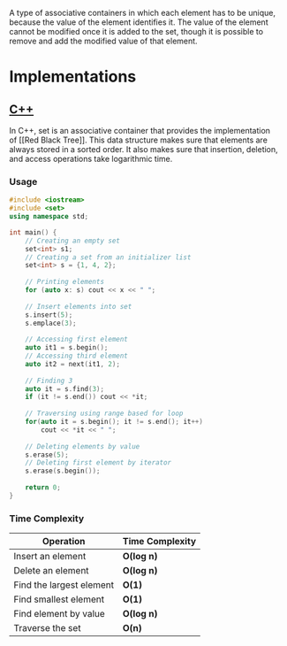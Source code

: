 A type of associative containers in which each element has to be unique, because the value of the element identifies it. 
The value of the element cannot be modified once it is added to the set, though it is possible to remove and add the modified value of that element.

# Implementations
## [C++](https://www.geeksforgeeks.org/set-in-cpp-stl/)

In C++, set is an associative container that provides the implementation of [[Red Black Tree]]. This data structure makes sure that elements are always stored in a sorted order. It also makes sure that insertion, deletion, and access operations take logarithmic time.
### Usage

```cpp
#include <iostream>
#include <set>
using namespace std;

int main() {
    // Creating an empty set
    set<int> s1;
    // Creating a set from an initializer list
    set<int> s = {1, 4, 2};
    
    // Printing elements
    for (auto x: s) cout << x << " ";
    
    // Insert elements into set
    s.insert(5);
    s.emplace(3);
    
    // Accessing first element
    auto it1 = s.begin();
    // Accessing third element
    auto it2 = next(it1, 2);
	
	// Finding 3
    auto it = s.find(3);
    if (it != s.end()) cout << *it;
    
    // Traversing using range based for loop
    for(auto it = s.begin(); it != s.end(); it++)
        cout << *it << " ";
    
    // Deleting elements by value
    s.erase(5);
    // Deleting first element by iterator
    s.erase(s.begin());
    
    return 0;
}
```

### Time Complexity

| **Operation**            | **Time Complexity** |
| ------------------------ | ------------------- |
| Insert an element        | **O(log n)**        |
| Delete an element        | ****O(log n)****    |
| Find the largest element | ****O(1)****        |
| Find smallest element    | ****O(1)****        |
| Find element by value    | ****O(log n)****    |
| Traverse the set         | ****O(n)****        |
